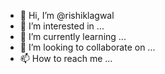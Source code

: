 - 👋 Hi, I’m @rishiklagwal
- 👀 I’m interested in ...
- 🌱 I’m currently learning ...
- 💞️ I’m looking to collaborate on ...
- 📫 How to reach me ...

<!---
rishiklagwal/rishiklagwal is a ✨ special ✨ repository because its `README.md` (this file) appears on your GitHub profile.
You can click the Preview link to take a look at your changes.
--->
